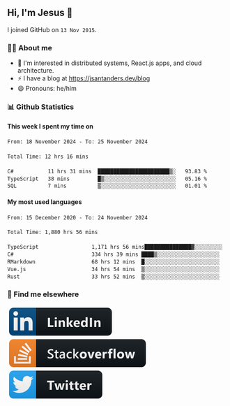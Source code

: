 ## Hi, I'm Jesus 👋

I joined GitHub on `13 Nov 2015`.

<!-- Talking about you -->

### 👨‍💻 About me

- 👦 I'm interested in distributed systems, React.js apps, and cloud architecture.
- ⚡️ I have a blog at <https://jsantanders.dev/blog>
- 😄 Pronouns: he/him

### 📊 Github Statistics

#### This week I spent my time on

<!--START_SECTION:weekly-->

```txt
From: 18 November 2024 - To: 25 November 2024

Total Time: 12 hrs 16 mins

C#           11 hrs 31 mins  ███████████████████████▒░   93.83 %
TypeScript   38 mins         █▒░░░░░░░░░░░░░░░░░░░░░░░   05.16 %
SQL          7 mins          ▒░░░░░░░░░░░░░░░░░░░░░░░░   01.01 %
```

<!--END_SECTION:weekly-->

#### My most used languages

<!--START_SECTION:alltime-->

```txt
From: 15 December 2020 - To: 24 November 2024

Total Time: 1,880 hrs 56 mins

TypeScript                 1,171 hrs 56 mins███████████████▓░░░░░░░░░   62.31 %
C#                         334 hrs 39 mins ████▒░░░░░░░░░░░░░░░░░░░░   17.79 %
RMarkdown                  68 hrs 12 mins  █░░░░░░░░░░░░░░░░░░░░░░░░   03.63 %
Vue.js                     34 hrs 54 mins  ▒░░░░░░░░░░░░░░░░░░░░░░░░   01.86 %
Rust                       33 hrs 52 mins  ▒░░░░░░░░░░░░░░░░░░░░░░░░   01.80 %
```

<!--END_SECTION:alltime-->

### 📢 Find me elsewhere

<p>
  <a target="_blank" href="https://linkedin.com/in/jsantanders">
    <img src="https://github.com/jsantanders/jsantanders/blob/master/img/linkedin.svg" alt="LinkedIn" style="vertical-align:top; margin:4px">
  </a>
  
  <a target="_blank" href="https://stackoverflow.com/users/7318331/jesus-santander">
    <img src="https://github.com/jsantanders/jsantanders/blob/master/img/stackoverflow.svg" alt="StackOverflow" style="vertical-align:top; margin:4px">
  </a>
  
  <a target="_blank" href="http://twitter.com/jsantanders">
    <img src="https://github.com/jsantanders/jsantanders/blob/master/img/twitter.svg" alt="Twitter" style="vertical-align:top; margin:4px">
  </a>
</p>
